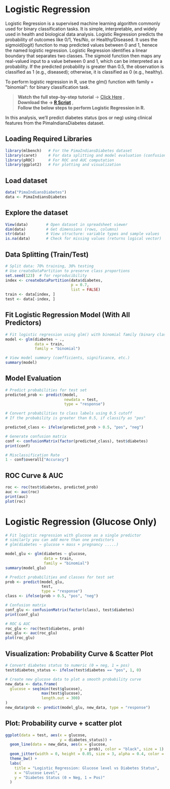# Logistic Regression
Logistic Regression is a supervised machine learning algorithm commonly used for binary classification tasks. It is simple, interpretable, and widely used in health and biological data analysis. Logistic Regression predicts the probability of outcomes like 0/1, Yes/No, or Healthy/Diseased.
It uses the sigmoid(logit) function to map predicted values between 0 and 1, henece the named logistic regression.
Logistic Regression identifies a linear boundary that separates two classes. The sigmoid function then maps any real-valued input to a value between 0 and 1, which can be interpreted as a probability. If the predicted probability is greater than 0.5, the observation is classified as 1 (e.g., diseased); otherwise, it is classified as 0 (e.g., healthy).

To perform logistic regression in R, use the glm() function with family = "binomial": for binary classification task.
> **Watch the full step-by-step tutorial** → [Click Here](https://www.linkedin.com/feed/update/urn:li:activity:7339568204693811200) ,  
> **Download the → [R Script](https://github.com/AI-Biotechnology-Bioinformatics/Logistic_Regression_R/blob/main/Logistic_Regression.R)** ,     
> **Follow the below steps to perform Logistic Regression in R.**

In this analysis, we’ll predict diabetes status (pos or neg) using clinical features from the PimaIndiansDiabetes dataset.
## Loading Required Libraries
```r
library(mlbench)   # For the PimaIndiansDiabetes dataset
library(caret)     # For data splitting and model evaluation (confusion matrix)
library(pROC)      # For ROC and AUC computation
library(ggplot2)   # For plotting and visualization
```
## Load dataset
```r
data("PimaIndiansDiabetes")
data <- PimaIndiansDiabetes
```

## Explore the dataset
```r
View(data)        # Open dataset in spreadsheet viewer
dim(data)         # Get dimensions (rows, columns)
str(data)         # View structure: variable types and sample values
is.na(data)       # Check for missing values (returns logical vector)
```
## Data Splitting (Train/Test)
```r
# Split data: 70% training, 30% testing
# Use createDataPartition to preserve class proportions
set.seed(123)  # for reproducibility
index <- createDataPartition(data$diabetes,
                             p = 0.7, 
                             list = FALSE)
train <- data[index, ]
test <- data[-index, ]
```
## Fit Logistic Regression Model (With All Predictors)
```r
# Fit logistic regression using glm() with binomial family (binary classification)
model <- glm(diabetes ~ ., 
             data = train, 
             family = "binomial")

# View model summary (coefficients, significance, etc.)
summary(model)
```
## Model Evaluation 
```r
# Predict probabilities for test set
predicted_prob <- predict(model, 
                          newdata = test, 
                          type = "response")

# Convert probabilities to class labels using 0.5 cutoff
# If the probability is greater than 0.5, if classify as "pos"

predicted_class <- ifelse(predicted_prob > 0.5, "pos", "neg")

# Generate confusion matrix
conf <- confusionMatrix(factor(predicted_class), test$diabetes)
print(conf)

# Misclassification Rate
1 - conf$overall["Accuracy"]
```
## ROC Curve & AUC
```r
roc <- roc(test$diabetes, predicted_prob)
auc <- auc(roc)
print(auc)
plot(roc)
```
# Logistic Regression (Glucose Only)
```r
# Fit logistic regression with glucose as a single predictor
# similarly you can add more than one predictors 
# glm(diabetes ~ glucose + mass + pregnancy .....)

model_glu <- glm(diabetes ~ glucose, 
                 data = train, 
                 family = "binomial")
summary(model_glu)

# Predict probabilities and classes for test set
prob <- predict(model_glu, 
                test, 
                type = "response")
class <- ifelse(prob > 0.5, "pos", "neg")

# Confusion matrix
conf_glu <- confusionMatrix(factor(class), test$diabetes)
print(conf_glu)

# ROC & AUC
roc_glu <- roc(test$diabetes, prob)
auc_glu <- auc(roc_glu)
plot(roc_glu)
```
## Visualization: Probability Curve & Scatter Plot
```r
# Convert diabetes status to numeric (0 = neg, 1 = pos)
test$diabetes_status <- ifelse(test$diabetes == "pos", 1, 0)

# Create new glucose data to plot a smooth probability curve
new_data <- data.frame(
  glucose = seq(min(test$glucose), 
                max(test$glucose), 
                length.out = 300)
)
new_data$prob <- predict(model_glu, new_data, type = "response")
```
## Plot: Probability curve + scatter plot
```r
ggplot(data = test, aes(x = glucose, 
                        y = diabetes_status)) +
  geom_line(data = new_data, aes(x = glucose, 
                                 y = prob), color = "black", size = 1) +  # Probability curve
  geom_jitter(width = 0, height = 0.05, size = 3, alpha = 0.4, color = "blue") +        # Jittered scatter points
  theme_bw() +
  labs(
    title = "Logistic Regression: Glucose level vs Diabetes Status",
    x = "Glucose Level",
    y = "Diabetes Status (0 = Neg, 1 = Pos)"
  )
```
